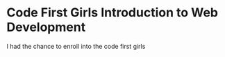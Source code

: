 # Code First Girls Introduction to Web Development
I had the chance to enroll into the code first girls 
